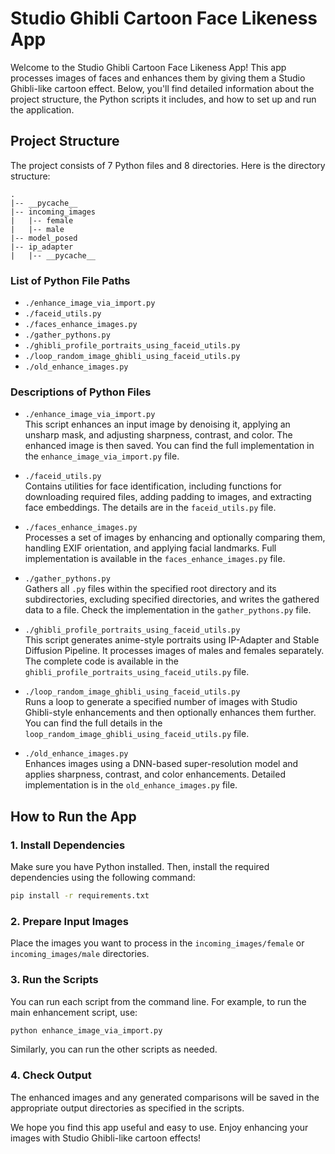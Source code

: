 # Studio Ghibli Cartoon Face Likeness App

Welcome to the Studio Ghibli Cartoon Face Likeness App! This app processes images of faces and enhances them by giving them a Studio Ghibli-like cartoon effect. Below, you'll find detailed information about the project structure, the Python scripts it includes, and how to set up and run the application.

## Project Structure

The project consists of 7 Python files and 8 directories. Here is the directory structure:

```plaintext
.
|-- __pycache__
|-- incoming_images
|   |-- female
|   |-- male
|-- model_posed
|-- ip_adapter
|   |-- __pycache__
```

### List of Python File Paths

- `./enhance_image_via_import.py`
- `./faceid_utils.py`
- `./faces_enhance_images.py`
- `./gather_pythons.py`
- `./ghibli_profile_portraits_using_faceid_utils.py`
- `./loop_random_image_ghibli_using_faceid_utils.py`
- `./old_enhance_images.py`

### Descriptions of Python Files

- `./enhance_image_via_import.py`  
  This script enhances an input image by denoising it, applying an unsharp mask, and adjusting sharpness, contrast, and color. The enhanced image is then saved. You can find the full implementation in the `enhance_image_via_import.py` file.

- `./faceid_utils.py`  
  Contains utilities for face identification, including functions for downloading required files, adding padding to images, and extracting face embeddings. The details are in the `faceid_utils.py` file.

- `./faces_enhance_images.py`  
  Processes a set of images by enhancing and optionally comparing them, handling EXIF orientation, and applying facial landmarks. Full implementation is available in the `faces_enhance_images.py` file.

- `./gather_pythons.py`  
  Gathers all `.py` files within the specified root directory and its subdirectories, excluding specified directories, and writes the gathered data to a file. Check the implementation in the `gather_pythons.py` file.

- `./ghibli_profile_portraits_using_faceid_utils.py`  
  This script generates anime-style portraits using IP-Adapter and Stable Diffusion Pipeline. It processes images of males and females separately. The complete code is available in the `ghibli_profile_portraits_using_faceid_utils.py` file.

- `./loop_random_image_ghibli_using_faceid_utils.py`  
  Runs a loop to generate a specified number of images with Studio Ghibli-style enhancements and then optionally enhances them further. You can find the full details in the `loop_random_image_ghibli_using_faceid_utils.py` file.

- `./old_enhance_images.py`  
  Enhances images using a DNN-based super-resolution model and applies sharpness, contrast, and color enhancements. Detailed implementation is in the `old_enhance_images.py` file.

## How to Run the App

### 1. Install Dependencies

Make sure you have Python installed. Then, install the required dependencies using the following command:

```bash
pip install -r requirements.txt
```

### 2. Prepare Input Images

Place the images you want to process in the `incoming_images/female` or `incoming_images/male` directories.

### 3. Run the Scripts

You can run each script from the command line. For example, to run the main enhancement script, use:

```bash
python enhance_image_via_import.py
```

Similarly, you can run the other scripts as needed.

### 4. Check Output

The enhanced images and any generated comparisons will be saved in the appropriate output directories as specified in the scripts.

We hope you find this app useful and easy to use. Enjoy enhancing your images with Studio Ghibli-like cartoon effects!
```
